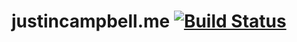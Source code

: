 # justincampbell.me [![Build Status](https://secure.travis-ci.org/JustinCampbell/justincampbell.me.png)](https://secure.travis-ci.org/JustinCampbell/justincampbell.me)

